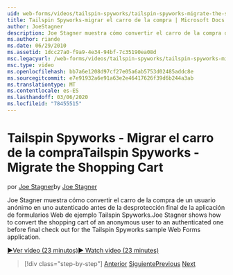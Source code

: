 ```yaml
---
uid: web-forms/videos/tailspin-spyworks/tailspin-spyworks-migrate-the-shopping-cart
title: Tailspin Spyworks-migrar el carro de la compra | Microsoft Docs
author: JoeStagner
description: Joe Stagner muestra cómo convertir el carro de la compra de un usuario anónimo en uno autenticado antes de la desprotección final del ejemplo de Tailspin Spyworks Web...
ms.author: riande
ms.date: 06/29/2010
ms.assetid: 1dcc27a0-f9a9-4e34-94bf-7c35190ea08d
msc.legacyurl: /web-forms/videos/tailspin-spyworks/tailspin-spyworks-migrate-the-shopping-cart
msc.type: video
ms.openlocfilehash: bb7a6e1208d97cf27e05a6ab5753d02485addc8e
ms.sourcegitcommit: e7e91932a6e91a63e2e46417626f39d6b244a3ab
ms.translationtype: MT
ms.contentlocale: es-ES
ms.lasthandoff: 03/06/2020
ms.locfileid: "78455515"
---
```

# <a name="tailspin-spyworks---migrate-the-shopping-cart"></a><span data-ttu-id="57842-103">Tailspin Spyworks - Migrar el carro de la compra</span><span class="sxs-lookup"><span data-stu-id="57842-103">Tailspin Spyworks - Migrate the Shopping Cart</span></span>

<span data-ttu-id="57842-104">por [Joe Stagner](https://github.com/JoeStagner)</span><span class="sxs-lookup"><span data-stu-id="57842-104">by [Joe Stagner](https://github.com/JoeStagner)</span></span>

<span data-ttu-id="57842-105">Joe Stagner muestra cómo convertir el carro de la compra de un usuario anónimo en uno autenticado antes de la desprotección final de la aplicación de formularios Web de ejemplo Tailspin Spyworks.</span><span class="sxs-lookup"><span data-stu-id="57842-105">Joe Stagner shows how to convert the shopping cart of an anonymous user to an authenticated one before final check out for the Tailspin Spyworks sample Web Forms application.</span></span>

[<span data-ttu-id="57842-106">&#9654;Ver vídeo (23 minutos)</span><span class="sxs-lookup"><span data-stu-id="57842-106">&#9654; Watch video (23 minutes)</span></span>](https://channel9.msdn.com/Blogs/ASP-NET-Site-Videos/tailspin-spyworks-migrate-the-shopping-cart)

> [!div class="step-by-step"]
> <span data-ttu-id="57842-107">[Anterior](tailspin-spyworks-update-the-shopping-cart.md)
> [Siguiente](tailspin-spyworks-final-check-out.md)</span><span class="sxs-lookup"><span data-stu-id="57842-107">[Previous](tailspin-spyworks-update-the-shopping-cart.md)
[Next](tailspin-spyworks-final-check-out.md)</span></span>
